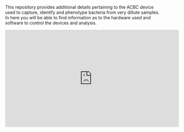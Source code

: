 This repository provides additional details pertaining to the ACBC device used to capture, identify and phenotype bacteria from very dillute samples. 
In here you will be able to find information as to the hardware used and software to control the devices and analysis.

<iframe width="560" height="315" src="https://www.youtube.com/embed/O_yK4sSNzb0" 
frameborder="0" allow="accelerometer; autoplay; clipboard-write; encrypted-media; gyroscope; picture-in-picture" 
allowfullscreen></iframe>
